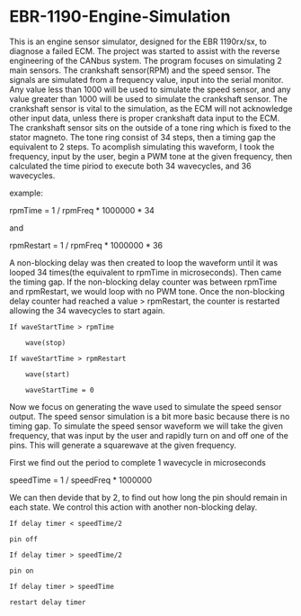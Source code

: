 # EBR-1190-Engine-Simulation
This is an engine sensor simulator, designed for the EBR 1190rx/sx, to diagnose a failed ECM. The project was started to assist with the reverse engineering of the CANbus system. The program focuses on simulating 2 main sensors. The crankshaft sensor(RPM) and the speed sensor. The signals are simulated from a frequency value, input into the serial monitor. Any value less than 1000 will be used to simulate the speed sensor, and any value greater than 1000 will be used to simulate the crankshaft sensor. The crankshaft sensor is vital to the simulation, as the ECM will not acknowledge other input data, unless there is proper crankshaft data input to the ECM. The crankshaft sensor sits on the outside of a tone ring which is fixed to the stator magneto. The tone ring consist of 34 steps, then a timing gap the equivalent to 2 steps. To acomplish simulating this waveform, I took the frequency, input by the user, begin a PWM tone at the given frequency, then calculated the time piriod to execute both 34 wavecycles, and 36 wavecycles.

example:

rpmTime = 1 / rpmFreq * 1000000 * 34

and

rpmRestart = 1 / rpmFreq * 1000000 * 36

A non-blocking delay was then created to loop the waveform until it was looped 34 times(the equivalent to rpmTime in microseconds). Then came the timing gap. If the non-blocking delay counter was between rpmTime and rpmRestart, we would loop with no PWM tone. Once the non-blocking delay counter had reached a value > rpmRestart, the counter is restarted allowing the 34 wavecycles to start again.
```
If waveStartTime > rpmTime

	wave(stop)
	
If waveStartTime > rpmRestart

	wave(start)

	waveStartTime = 0
```
Now we focus on generating the wave used to simulate the speed sensor output. The speed sensor simulation is a bit more basic because there is no timing gap. To simulate the speed sensor waveform we will take the given frequency, that was input by the user and rapidly turn on and off one of the pins. This will generate a squarewave at the given frequency.

First we find out the period to complete 1 wavecycle in microseconds

speedTime = 1 / speedFreq * 1000000

We can then devide that by 2, to find out how long the pin should remain in each state. We control this action with another non-blocking delay. 
```
If delay timer < speedTime/2 

pin off

If delay timer > speedTime/2

pin on

If delay timer > speedTime

restart delay timer
```
